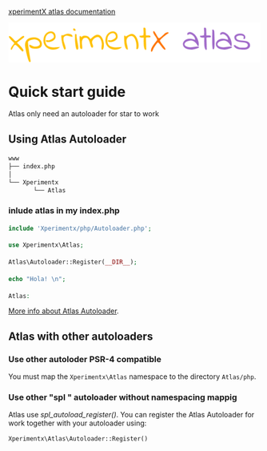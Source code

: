 [xperimentX atlas documentation](README.md) 

![xperimentx atlas toolkit](images/atlas.png) 

# Quick start guide

Atlas only need an autoloader for star to work

## Using Atlas Autoloader

```
www
├── index.php
│
└── Xperimentx
       └── Atlas
```

### inlude atlas in my index.php 
```php
include 'Xperimentx/php/Autoloader.php';

use Xperimentx\Atlas;

Atlas\Autoloader::Register(__DIR__);

echo "Hola! \n";

Atlas:
```
[More info about Atlas Autoloader](Autoloader.md).
 


## Atlas with other autoloaders

###  Use other autoloder PSR-4 compatible

You must map the `Xperimentx\Atlas` namespace to the directory `Atlas/php`.


### Use other "spl " autoloader without namespacing  mappig 

Atlas use *spl_autoload_register()*.
You can  register  the Atlas Autoloader for work together with your autoloader
using:

``` 
Xperimentx\Atlas\Autoloader::Register()
```
 
